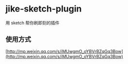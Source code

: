 # jike-sketch-plugin
用 sketch 帮你刷即刻的插件
## 使用方式
[http://mp.weixin.qq.com/s/iMUwgmO_oYBVrBZqGq3Bow](http://mp.weixin.qq.com/s/iMUwgmO_oYBVrBZqGq3Bow)
